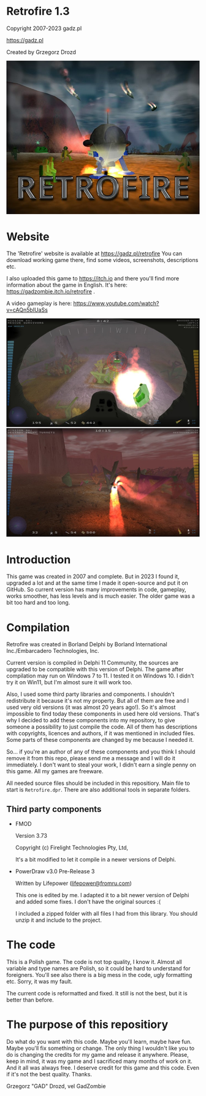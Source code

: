 ﻿# Retrofire 1.3

Copyright 2007-2023 gadz.pl

https://gadz.pl

Created by Grzegorz Drozd

![Retrofire title](DataExt/retrofire.jpg "Retrofire title")

# Website

The 'Retrofire' website is available at https://gadz.pl/retrofire
You can download working game there, find some videos, screenshots, descriptions etc.

I also uploaded this game to https://itch.io and there you'll find more information about the game in English. It's here: https://gadzombie.itch.io/retrofire .

A video gameplay is here: https://www.youtube.com/watch?v=cAQn5bIUaSs

![Retrofire screenshot](DataExt/retrofire_screen1.jpg "Retrofire screenshot 1")
![Retrofire screenshot](DataExt/retrofire_screen2.jpg "Retrofire screenshot 2")

# Introduction

This game was created in 2007 and complete. But in 2023 I found it, upgraded a lot and at the same time I made it open-source and put it on GitHub. So current version has many improvements in code, gameplay, works smoother, has less levels and is much easier. The older game was a bit too hard and too long.

# Compilation

Retrofire was created in Borland Delphi by Borland International Inc./Embarcadero Technologies, Inc.

Current version is compiled in Delphi 11 Community, the sources are upgraded to be compatible with this version of Delphi. The game after compilation may run on Windows 7 to 11. I tested it on Windows 10. I didn't try it on Win11, but I'm almost sure it will work too.

Also, I used some third party libraries and components. I shouldn't redistribute it because it's not my property. But all of them are free and I used very old versions (it was almost 20 years ago!). So it's almost impossible to find today these components in used here old versions. That's why I decided to add these components into my repository, to give someone a possibility to just compile the code. All of them has descriptions with copyrights, licences and authors, if it was mentioned in included files. Some parts of these components are changed by me because I needed it.

So... if you're an author of any of these components and you think I should remove it from this repo, please send me a message and I will do it immediately. I don't want to steal your work, I didn't earn a single penny on this game. All my games are freeware.

All needed source files should be included in this repositiory. Main file to start is `Retrofire.dpr`. There are also additional tools in separate folders.

## Third party components

- FMOD
  
    Version 3.73
              
    Copyright (c) Firelight Technologies Pty, Ltd,    

    It's a bit modified to let it compile in a newer versions of Delphi.
  
- PowerDraw v3.0 Pre-Release 3
  
    Written by Lifepower (lifepower@fromru.com)

    This one is edited by me. I adapted it to a bit newer version of Delphi and added some fixes. I don't have the original sources :(

    I included a zipped folder with all files I had from this library. You should unzip it and include to the project.

# The code

This is a Polish game. The code is not top quality, I know it. Almost all variable and type names are Polish, so it could be hard to understand for foreigners. You'll see also there is a big mess in the code, ugly formatting etc. Sorry, it was my fault. 

The current code is reformatted and fixed. It still is not the best, but it is better than before.

# The purpose of this repositiory

Do what do you want with this code. Maybe you'll learn, maybe have fun. Maybe you'll fix something or change. The only thing I wouldn't like you to do is changing the credits for my game and release it anywhere. Please, keep in mind, it was my game and I sacrificed many months of work on it. And it all was always free. I deserve credit for this game and this code. Even if it's not the best quality. Thanks.

Grzegorz "GAD" Drozd, vel GadZombie
